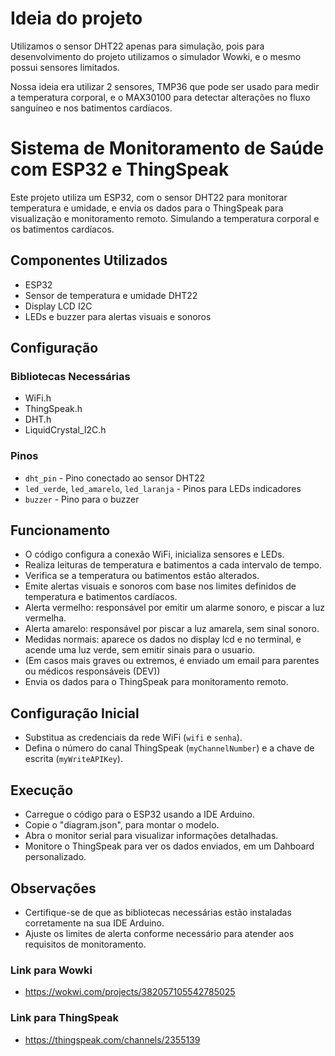 # Ideia do projeto
Utilizamos o sensor DHT22 apenas para simulação, pois para desenvolvimento do projeto utilizamos o simulador Wowki, e o mesmo possui sensores limitados.

Nossa ideia era utilizar 2 sensores, TMP36 que pode ser usado ​​para medir a temperatura corporal, e o MAX30100 para detectar alterações no fluxo sanguíneo e nos batimentos cardíacos.

# Sistema de Monitoramento de Saúde com ESP32 e ThingSpeak

Este projeto utiliza um ESP32, com o sensor DHT22 para monitorar temperatura e umidade, e envia os dados para o ThingSpeak para visualização e monitoramento remoto.
Simulando a temperatura corporal e os batimentos cardíacos.

## Componentes Utilizados

- ESP32
- Sensor de temperatura e umidade DHT22
- Display LCD I2C
- LEDs e buzzer para alertas visuais e sonoros

## Configuração

### Bibliotecas Necessárias

- WiFi.h
- ThingSpeak.h
- DHT.h
- LiquidCrystal_I2C.h

### Pinos

- `dht_pin` - Pino conectado ao sensor DHT22
- `led_verde`, `led_amarelo`, `led_laranja` - Pinos para LEDs indicadores
- `buzzer` - Pino para o buzzer

## Funcionamento

- O código configura a conexão WiFi, inicializa sensores e LEDs.
- Realiza leituras de temperatura e batimentos a cada intervalo de tempo.
- Verifica se a temperatura ou batimentos estão alterados.
- Emite alertas visuais e sonoros com base nos limites definidos de temperatura e batimentos cardíacos.
- Alerta vermelho: responsável por emitir um alarme sonoro, e piscar a luz vermelha.
- Alerta amarelo: responsável por piscar a luz amarela, sem sinal sonoro.
- Medidas normais: aparece os dados no display lcd e no terminal, e acende uma luz verde, sem emitir sinais para o usuario.
- (Em casos mais graves ou extremos, é enviado um email para parentes ou médicos responsáveis (DEV))
- Envia os dados para o ThingSpeak para monitoramento remoto.

## Configuração Inicial

- Substitua as credenciais da rede WiFi (`wifi` e `senha`).
- Defina o número do canal ThingSpeak (`myChannelNumber`) e a chave de escrita (`myWriteAPIKey`).

## Execução

- Carregue o código para o ESP32 usando a IDE Arduino.
- Copie o "diagram.json", para montar o modelo.
- Abra o monitor serial para visualizar informações detalhadas.
- Monitore o ThingSpeak para ver os dados enviados, em um Dahboard personalizado.

## Observações

- Certifique-se de que as bibliotecas necessárias estão instaladas corretamente na sua IDE Arduino.
- Ajuste os limites de alerta conforme necessário para atender aos requisitos de monitoramento.


### Link para Wowki
 - https://wokwi.com/projects/382057105542785025
### Link para ThingSpeak
 - https://thingspeak.com/channels/2355139
